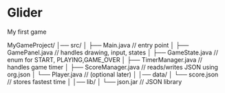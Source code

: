 # Glider
My first game

MyGameProject/
│── src/
│   ├── Main.java           // entry point
│   ├── GamePanel.java      // handles drawing, input, states
│   ├── GameState.java      // enum for START, PLAYING,GAME_OVER
│   ├── TimerManager.java   // handles game timer
│   ├── ScoreManager.java   // reads/writes JSON using org.json
│   └── Player.java         // (optional later)
│
│── data/
│   └── score.json          // stores fastest time
│
│── lib/
│   └── json.jar            // JSON library
